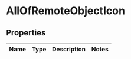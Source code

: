 # AllOfRemoteObjectIcon

## Properties
Name | Type | Description | Notes
------------ | ------------- | ------------- | -------------
